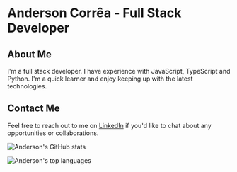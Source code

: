 # Anderson Corrêa - Full Stack Developer

## About Me

I'm a full stack developer. I have experience with JavaScript, TypeScript and Python. I'm a quick learner and enjoy keeping up with the latest technologies.

## Contact Me

Feel free to reach out to me on [LinkedIn](https://www.linkedin.com/in/andersonfpcorrea/) if you'd like to chat about any opportunities or collaborations.

![Anderson's GitHub stats](https://github-readme-stats-sigma-five.vercel.app/api?username=andersonfpcorrea&count_private=true&include_all_commits=true&theme=transparent&bg_color=00000000) 

![Anderson's top languages](https://github-readme-stats.vercel.app/api/top-langs/?username=andersonfpcorrea&layout=compact&show_icons=true&langs_count=10&theme=transparent&card_width=320) 
